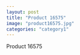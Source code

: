 ```yaml
---
layout: post
title: "Product 16575"
image: "product16575.jpg"
categories: "category1"
---
```

Product 16575
